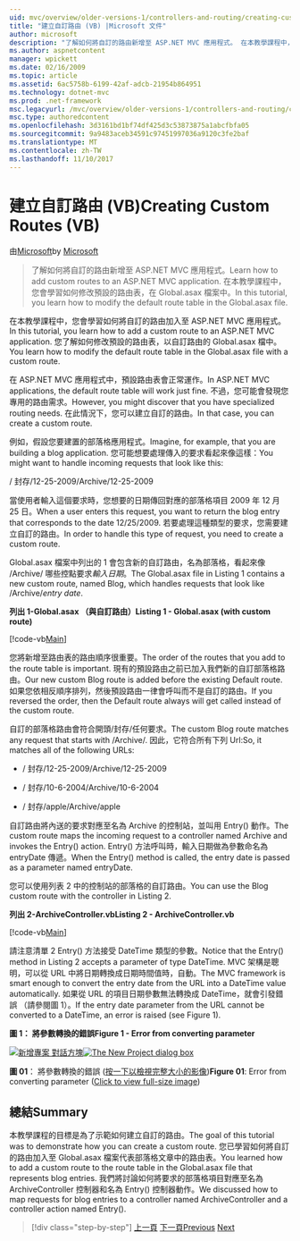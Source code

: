 ```yaml
---
uid: mvc/overview/older-versions-1/controllers-and-routing/creating-custom-routes-vb
title: "建立自訂路由 (VB) |Microsoft 文件"
author: microsoft
description: "了解如何將自訂的路由新增至 ASP.NET MVC 應用程式。 在本教學課程中，您會學習如何修改預設的路由表，在 Global.asax 檔案中。"
ms.author: aspnetcontent
manager: wpickett
ms.date: 02/16/2009
ms.topic: article
ms.assetid: 6ac5758b-6199-42af-adcb-21954b864951
ms.technology: dotnet-mvc
ms.prod: .net-framework
msc.legacyurl: /mvc/overview/older-versions-1/controllers-and-routing/creating-custom-routes-vb
msc.type: authoredcontent
ms.openlocfilehash: 3d3161bd1bf74df425d3c53873875a1abcfbfa05
ms.sourcegitcommit: 9a9483aceb34591c97451997036a9120c3fe2baf
ms.translationtype: MT
ms.contentlocale: zh-TW
ms.lasthandoff: 11/10/2017
---
```

<a name="creating-custom-routes-vb"></a><span data-ttu-id="6655c-104">建立自訂路由 (VB)</span><span class="sxs-lookup"><span data-stu-id="6655c-104">Creating Custom Routes (VB)</span></span>
====================
<span data-ttu-id="6655c-105">由[Microsoft](https://github.com/microsoft)</span><span class="sxs-lookup"><span data-stu-id="6655c-105">by [Microsoft](https://github.com/microsoft)</span></span>

> <span data-ttu-id="6655c-106">了解如何將自訂的路由新增至 ASP.NET MVC 應用程式。</span><span class="sxs-lookup"><span data-stu-id="6655c-106">Learn how to add custom routes to an ASP.NET MVC application.</span></span> <span data-ttu-id="6655c-107">在本教學課程中，您會學習如何修改預設的路由表，在 Global.asax 檔案中。</span><span class="sxs-lookup"><span data-stu-id="6655c-107">In this tutorial, you learn how to modify the default route table in the Global.asax file.</span></span>


<span data-ttu-id="6655c-108">在本教學課程中，您會學習如何將自訂的路由加入至 ASP.NET MVC 應用程式。</span><span class="sxs-lookup"><span data-stu-id="6655c-108">In this tutorial, you learn how to add a custom route to an ASP.NET MVC application.</span></span> <span data-ttu-id="6655c-109">您了解如何修改預設的路由表，以自訂路由的 Global.asax 檔中。</span><span class="sxs-lookup"><span data-stu-id="6655c-109">You learn how to modify the default route table in the Global.asax file with a custom route.</span></span>

<span data-ttu-id="6655c-110">在 ASP.NET MVC 應用程式中，預設路由表會正常運作。</span><span class="sxs-lookup"><span data-stu-id="6655c-110">In ASP.NET MVC applications, the default route table will work just fine.</span></span> <span data-ttu-id="6655c-111">不過，您可能會發現您專用的路由需求。</span><span class="sxs-lookup"><span data-stu-id="6655c-111">However, you might discover that you have specialized routing needs.</span></span> <span data-ttu-id="6655c-112">在此情況下，您可以建立自訂的路由。</span><span class="sxs-lookup"><span data-stu-id="6655c-112">In that case, you can create a custom route.</span></span>

<span data-ttu-id="6655c-113">例如，假設您要建置的部落格應用程式。</span><span class="sxs-lookup"><span data-stu-id="6655c-113">Imagine, for example, that you are building a blog application.</span></span> <span data-ttu-id="6655c-114">您可能想要處理傳入的要求看起來像這樣：</span><span class="sxs-lookup"><span data-stu-id="6655c-114">You might want to handle incoming requests that look like this:</span></span>

<span data-ttu-id="6655c-115">/ 封存/12-25-2009</span><span class="sxs-lookup"><span data-stu-id="6655c-115">/Archive/12-25-2009</span></span>

<span data-ttu-id="6655c-116">當使用者輸入這個要求時，您想要的日期傳回對應的部落格項目 2009 年 12 月 25 日。</span><span class="sxs-lookup"><span data-stu-id="6655c-116">When a user enters this request, you want to return the blog entry that corresponds to the date 12/25/2009.</span></span> <span data-ttu-id="6655c-117">若要處理這種類型的要求，您需要建立自訂的路由。</span><span class="sxs-lookup"><span data-stu-id="6655c-117">In order to handle this type of request, you need to create a custom route.</span></span>

<span data-ttu-id="6655c-118">Global.asax 檔案中列出的 1 會包含新的自訂路由，名為部落格，看起來像 /Archive/ 哪些控點要求*輸入日期*。</span><span class="sxs-lookup"><span data-stu-id="6655c-118">The Global.asax file in Listing 1 contains a new custom route, named Blog, which handles requests that look like /Archive/*entry date*.</span></span>

<span data-ttu-id="6655c-119">**列出 1-Global.asax （與自訂路由）**</span><span class="sxs-lookup"><span data-stu-id="6655c-119">**Listing 1 - Global.asax (with custom route)**</span></span>

[!code-vb[Main](creating-custom-routes-vb/samples/sample1.vb)]

<span data-ttu-id="6655c-120">您將新增至路由表的路由順序很重要。</span><span class="sxs-lookup"><span data-stu-id="6655c-120">The order of the routes that you add to the route table is important.</span></span> <span data-ttu-id="6655c-121">現有的預設路由之前已加入我們新的自訂部落格路由。</span><span class="sxs-lookup"><span data-stu-id="6655c-121">Our new custom Blog route is added before the existing Default route.</span></span> <span data-ttu-id="6655c-122">如果您依相反順序排列，然後預設路由一律會呼叫而不是自訂的路由。</span><span class="sxs-lookup"><span data-stu-id="6655c-122">If you reversed the order, then the Default route always will get called instead of the custom route.</span></span>

<span data-ttu-id="6655c-123">自訂的部落格路由會符合開頭/封存/任何要求。</span><span class="sxs-lookup"><span data-stu-id="6655c-123">The custom Blog route matches any request that starts with /Archive/.</span></span> <span data-ttu-id="6655c-124">因此，它符合所有下列 Url:</span><span class="sxs-lookup"><span data-stu-id="6655c-124">So, it matches all of the following URLs:</span></span>

- <span data-ttu-id="6655c-125">/ 封存/12-25-2009</span><span class="sxs-lookup"><span data-stu-id="6655c-125">/Archive/12-25-2009</span></span>

- <span data-ttu-id="6655c-126">/ 封存/10-6-2004</span><span class="sxs-lookup"><span data-stu-id="6655c-126">/Archive/10-6-2004</span></span>

- <span data-ttu-id="6655c-127">/ 封存/apple</span><span class="sxs-lookup"><span data-stu-id="6655c-127">/Archive/apple</span></span>

<span data-ttu-id="6655c-128">自訂路由將內送的要求對應至名為 Archive 的控制站，並叫用 Entry() 動作。</span><span class="sxs-lookup"><span data-stu-id="6655c-128">The custom route maps the incoming request to a controller named Archive and invokes the Entry() action.</span></span> <span data-ttu-id="6655c-129">Entry() 方法呼叫時，輸入日期做為參數命名為 entryDate 傳遞。</span><span class="sxs-lookup"><span data-stu-id="6655c-129">When the Entry() method is called, the entry date is passed as a parameter named entryDate.</span></span>

<span data-ttu-id="6655c-130">您可以使用列表 2 中的控制站的部落格的自訂路由。</span><span class="sxs-lookup"><span data-stu-id="6655c-130">You can use the Blog custom route with the controller in Listing 2.</span></span>

<span data-ttu-id="6655c-131">**列出 2-ArchiveController.vb**</span><span class="sxs-lookup"><span data-stu-id="6655c-131">**Listing 2 - ArchiveController.vb**</span></span>

[!code-vb[Main](creating-custom-routes-vb/samples/sample2.vb)]

<span data-ttu-id="6655c-132">請注意清單 2 Entry() 方法接受 DateTime 類型的參數。</span><span class="sxs-lookup"><span data-stu-id="6655c-132">Notice that the Entry() method in Listing 2 accepts a parameter of type DateTime.</span></span> <span data-ttu-id="6655c-133">MVC 架構是聰明，可以從 URL 中將日期轉換成日期時間值時，自動。</span><span class="sxs-lookup"><span data-stu-id="6655c-133">The MVC framework is smart enough to convert the entry date from the URL into a DateTime value automatically.</span></span> <span data-ttu-id="6655c-134">如果從 URL 的項目日期參數無法轉換成 DateTime，就會引發錯誤 （請參閱圖 1）。</span><span class="sxs-lookup"><span data-stu-id="6655c-134">If the entry date parameter from the URL cannot be converted to a DateTime, an error is raised (see Figure 1).</span></span>

<span data-ttu-id="6655c-135">**圖 1： 將參數轉換的錯誤**</span><span class="sxs-lookup"><span data-stu-id="6655c-135">**Figure 1 - Error from converting parameter**</span></span>


<span data-ttu-id="6655c-136">[![新增專案 對話方塊](creating-custom-routes-vb/_static/image1.jpg)](creating-custom-routes-vb/_static/image1.png)</span><span class="sxs-lookup"><span data-stu-id="6655c-136">[![The New Project dialog box](creating-custom-routes-vb/_static/image1.jpg)](creating-custom-routes-vb/_static/image1.png)</span></span>

<span data-ttu-id="6655c-137">**圖 01**： 將參數轉換的錯誤 ([按一下以檢視完整大小的影像](creating-custom-routes-vb/_static/image2.png))</span><span class="sxs-lookup"><span data-stu-id="6655c-137">**Figure 01**: Error from converting parameter ([Click to view full-size image](creating-custom-routes-vb/_static/image2.png))</span></span>


## <a name="summary"></a><span data-ttu-id="6655c-138">總結</span><span class="sxs-lookup"><span data-stu-id="6655c-138">Summary</span></span>

<span data-ttu-id="6655c-139">本教學課程的目標是為了示範如何建立自訂的路由。</span><span class="sxs-lookup"><span data-stu-id="6655c-139">The goal of this tutorial was to demonstrate how you can create a custom route.</span></span> <span data-ttu-id="6655c-140">您已學習如何將自訂的路由加入至 Global.asax 檔案代表部落格文章中的路由表。</span><span class="sxs-lookup"><span data-stu-id="6655c-140">You learned how to add a custom route to the route table in the Global.asax file that represents blog entries.</span></span> <span data-ttu-id="6655c-141">我們將討論如何將要求的部落格項目對應至名為 ArchiveController 控制器和名為 Entry() 控制器動作。</span><span class="sxs-lookup"><span data-stu-id="6655c-141">We discussed how to map requests for blog entries to a controller named ArchiveController and a controller action named Entry().</span></span>

>[!div class="step-by-step"]
<span data-ttu-id="6655c-142">[上一頁](asp-net-mvc-controller-overview-vb.md)
[下一頁](creating-a-route-constraint-vb.md)</span><span class="sxs-lookup"><span data-stu-id="6655c-142">[Previous](asp-net-mvc-controller-overview-vb.md)
[Next](creating-a-route-constraint-vb.md)</span></span>
